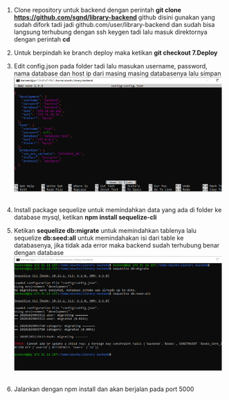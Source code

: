 1. Clone repository untuk backend dengan perintah <b> git clone https://github.com/sgnd/library-backend </b> github disini gunakan yang sudah difork tadi jadi github.com/user/library-backend dan sudah bisa langsung terhubung dengan ssh keygen tadi lalu masuk direktornya dengan perintah <b>cd</b><br>

2. Untuk berpindah ke branch deploy maka ketikan <b> git checkout 7.Deploy</b><br>

3. Edit config.json pada folder tadi lalu masukan username, password, nama database dan host ip dari masing masing databasenya lalu simpan<br>
![1.3.png](https://github.com/GGenom3/DumbWaysDevOps/blob/main/TaskM2/Images/1.3.PNG)<br><br>

4. Install package sequelize untuk memindahkan data yang ada di folder ke database mysql, ketikan <b>npm install sequelize-cli</b><br>

5. Ketikan <b>sequelize db:migrate</b> untuk memindahkan tablenya lalu sequelize <b>db:seed:all</b> untuk memindahakan isi dari table ke databasenya, jika tidak ada error maka backend sudah terhubung benar dengan database<br>
![2.3.png](https://github.com/GGenom3/DumbWaysDevOps/blob/main/TaskM2/Images/2.3.PNG)<br><br>

6. Jalankan dengan npm install dan akan berjalan pada port 5000
